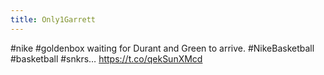 ```yaml
---
title: Only1Garrett
---
```


#nike #goldenbox waiting for Durant and Green to arrive. #NikeBasketball #basketball #snkrs… https://t.co/qekSunXMcd